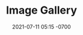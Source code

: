 ---
layout: gallery
title: Image Gallery
date: 2021-07-11 05:15 -0700
categories: [personal, gallery]
tags: [personal, gallery, images] 
---